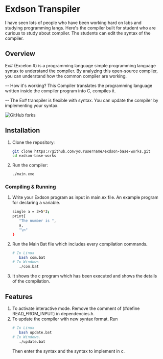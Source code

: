 # Exdson Transpiler

I have seen lots of people who have been working hard on labs and studying programming langs. Here's the compiler built for student who are curious to study about compiler. The students can edit the syntax of the compiler.


## Overview
Ex# (Excelon #) is a programming language simple programming language syntax to understand the compiler. By analyzing this open-source compiler, you can understand how the common compiler are working. 

-- How it's working?
This Compiler translates the programming language written inside the compiler program into C, compiles it.

-- The Ex# transpiler is flexible with syntax.
You can update the compiler by implementing your syntax. 

![GitHub forks](https://img.shields.io/github/forks/username/repo.svg)

## Installation
1. Clone the repository:
   ```sh
   git clone https://github.com/yourusername/exdson-base-works.git
   cd exdson-base-works
   ```
2. Run the compiler:
   ```sh
   ./main.exe
   ```

### Compiling & Running
1. Write your Exdson program as input in main.ex file.
   An example program for declaring a variable.
   ```sh
   single a = 3+5*3;
   print{
      "The number is ",
      a,
      "\n"
   }
   ```

2. Run the Main Bat file which includes every compilation commands.
   ```sh
   # In Linux
      bash com.bat
   # In Windows
      ./com.bat
   ```
3. It shows the c program which has been executed and shows the details of the compilation.


## Features
1. To activate interactive mode. Remove the comment of (#define READ_FROM_INPUT) in dependencies.h.
2. To update the compiler with new syntax format. Run
   ```sh
   # In Linux
      bash update.bat
   # In Windows.
      ./update.bat
   ```
   Then enter the syntax and the syntax to implement in c.

